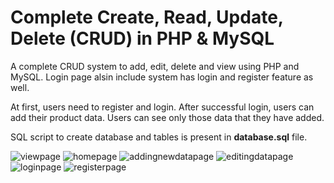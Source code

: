Complete Create, Read, Update, Delete (CRUD) in PHP & MySQL
========

A complete CRUD system to add, edit, delete and view using PHP and MySQL. Login page alsin include  system has login and register feature as well.


At first, users need to register and login. After successful login, users can add their product data. Users can see only those data that they have added.

SQL script to create database and tables is present in **database.sql** file.

![viewpage](https://user-images.githubusercontent.com/32025078/43009849-64d2b444-8c04-11e8-93df-485952463966.PNG)
![homepage](https://user-images.githubusercontent.com/32025078/43009858-692498f0-8c04-11e8-96b4-fd257ac24a06.PNG)
![addingnewdatapage](https://user-images.githubusercontent.com/32025078/43009861-6ca3f32c-8c04-11e8-8e2d-d4d6012d80db.PNG)
![editingdatapage](https://user-images.githubusercontent.com/32025078/43009868-75931f8a-8c04-11e8-9626-ccf2ab00c6ba.PNG)
![loginpage](https://user-images.githubusercontent.com/32025078/43009883-8117793c-8c04-11e8-924a-b326075b6f94.PNG)
![registerpage](https://user-images.githubusercontent.com/32025078/43009935-aafd82d2-8c04-11e8-950d-c0003fc3dda0.PNG)


